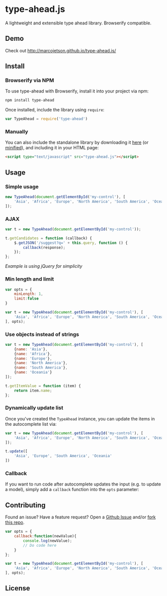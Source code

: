 # type-ahead.js

A lightweight and extensible type ahead library. Browserify compatible.

## Demo

Check out http://marcojetson.github.io/type-ahead.js/

## Install
### Browserify via NPM

To use type-ahead with Browserify, install it into your project via npm:

```bash
npm install type-ahead
```

Once installed, include the library using `require`:

```javascript
var TypeAhead = require('type-ahead')
```

### Manually

You can also include the standalone library by downloading it [here](https://raw.githubusercontent.com/marcojetson/type-ahead.js/master/type-ahead.js) (or [minified](https://raw.githubusercontent.com/marcojetson/type-ahead.js/master/type-ahead.min.js)), and including it in your HTML page:

```html
<script type="text/javascript" src="type-ahead.js"></script>
```

## Usage

### Simple usage

```javascript
new TypeAhead(document.getElementById('my-control'), [
	'Asia', 'Africa', 'Europe', 'North America', 'South America', 'Oceania'
]);
```


### AJAX

```javascript
var t = new TypeAhead(document.getElementById('my-control'));

t.getCandidates = function (callback) {
	$.getJSON('/suggest?q=' + this.query, function () {
		callback(response);
	});
};
```

*Example is using jQuery for simplicity*


### Min length and limit

```javascript
var opts = {
	minLength: 1,
	limit:false
}

var t = new TypeAhead(document.getElementById('my-control'), [
	'Asia', 'Africa', 'Europe', 'North America', 'South America', 'Oceania'
], opts);
```

### Use objects instead of strings

```javascript
var t = new TypeAhead(document.getElementById('my-control'), [
	{name: 'Asia'},
	{name: 'Africa'},
	{name: 'Europe'},
	{name: 'North America'},
	{name: 'South America'},
	{name: 'Oceania'}
]);

t.getItemValue = function (item) {
    return item.name;
};
```

### Dynamically update list
Once you've created the `TypeAhead` instance, you can update the items in the autocomplete list via:

```javascript
var t = new TypeAhead(document.getElementById('my-control'), [
	'Asia', 'Africa', 'Europe', 'North America', 'South America', 'Oceania'
]);

t.update([
	'Asia', 'Europe', 'South America', 'Oceania'
])
```

### Callback

If you want to run code after autocomplete updates the input (e.g. to update a model), simply add a `callback` function into the `opts` parameter:



## Contributing

Found an issue? Have a feature request? Open a [Github Issue]() and/or [fork this repo]().


```javascript
var opts = {
	callback:function(newValue){
		console.log(newValue);
		// Do code here
	}
};

var t = new TypeAhead(document.getElementById('my-control'), [
	'Asia', 'Africa', 'Europe', 'North America', 'South America', 'Oceania'
], opts);
```
## License
